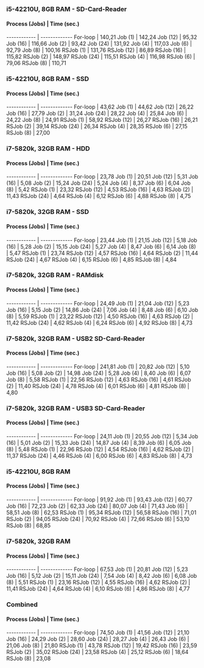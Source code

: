 ### i5-42210U, 8GB RAM - SD-Card-Reader
#### Process (Jobs) | Time (sec.)
------------ | -------------
For-loop | 140,21
Job (1) | 142,24
Job (12) | 95,32
Job (16) | 116,66
Job (2) | 93,42
Job (24) | 131,92
Job (4) | 117,03
Job (6) | 92,79
Job (8) | 100,16
RSJob (1) | 131,76
RSJob (12) | 86,89
RSJob (16) | 115,82
RSJob (2) | 148,97
RSJob (24) | 115,51
RSJob (4) | 116,98
RSJob (6) | 79,06
RSJob (8) | 110,71

### i5-42210U, 8GB RAM - SSD
#### Process (Jobs) | Time (sec.)
------------ | -------------
For-loop | 43,62
Job (1) | 44,62
Job (12) | 26,22
Job (16) | 27,79
Job (2) | 31,24
Job (24) | 28,22
Job (4) | 25,84
Job (6) | 24,22
Job (8) | 24,91
RSJob (1) | 58,92
RSJob (12) | 26,27
RSJob (16) | 26,21
RSJob (2) | 39,14
RSJob (24) | 26,34
RSJob (4) | 28,35
RSJob (6) | 27,15
RSJob (8) | 27,00

### i7-5820k, 32GB RAM - HDD
#### Process (Jobs) | Time (sec.)
------------ | -------------
For-loop | 23,78
Job (1) | 20,51
Job (12) | 5,31
Job (16) | 5,08
Job (2) | 15,24
Job (24) | 5,24
Job (4) | 8,37
Job (6) | 6,04
Job (8) | 5,42
RSJob (1) | 23,32
RSJob (12) | 4,53
RSJob (16) | 4,63
RSJob (2) | 11,43
RSJob (24) | 4,64
RSJob (4) | 6,12
RSJob (6) | 4,88
RSJob (8) | 4,75

### i7-5820k, 32GB RAM - SSD
#### Process (Jobs) | Time (sec.)
------------ | -------------
For-loop | 23,44
Job (1) | 21,15
Job (12) | 5,18
Job (16) | 5,28
Job (2) | 15,15
Job (24) | 5,27
Job (4) | 8,47
Job (6) | 6,14
Job (8) | 5,47
RSJob (1) | 23,74
RSJob (12) | 4,57
RSJob (16) | 4,64
RSJob (2) | 11,44
RSJob (24) | 4,67
RSJob (4) | 6,15
RSJob (6) | 4,85
RSJob (8) | 4,84

### i7-5820k, 32GB RAM - RAMdisk
#### Process (Jobs) | Time (sec.)
------------ | -------------
For-loop | 24,49
Job (1) | 21,04
Job (12) | 5,23
Job (16) | 5,15
Job (2) | 14,86
Job (24) | 7,06
Job (4) | 8,48
Job (6) | 6,10
Job (8) | 5,59
RSJob (1) | 23,22
RSJob (12) | 4,50
RSJob (16) | 4,63
RSJob (2) | 11,42
RSJob (24) | 4,62
RSJob (4) | 6,24
RSJob (6) | 4,92
RSJob (8) | 4,73

### i7-5820k, 32GB RAM - USB2 SD-Card-Reader
#### Process (Jobs) | Time (sec.)
------------ | -------------
For-loop | 241,81
Job (1) | 20,82
Job (12) | 5,10
Job (16) | 5,08
Job (2) | 14,98
Job (24) | 5,28
Job (4) | 8,40
Job (6) | 6,07
Job (8) | 5,58
RSJob (1) | 22,56
RSJob (12) | 4,63
RSJob (16) | 4,61
RSJob (2) | 11,40
RSJob (24) | 4,78
RSJob (4) | 6,01
RSJob (6) | 4,81
RSJob (8) | 4,80

### i7-5820k, 32GB RAM - USB3 SD-Card-Reader
#### Process (Jobs) | Time (sec.)
------------ | -------------
For-loop | 24,11
Job (1) | 20,55
Job (12) | 5,34
Job (16) | 5,01
Job (2) | 15,33
Job (24) | 14,87
Job (4) | 8,39
Job (6) | 6,05
Job (8) | 5,48
RSJob (1) | 22,96
RSJob (12) | 4,54
RSJob (16) | 4,62
RSJob (2) | 11,37
RSJob (24) | 4,46
RSJob (4) | 6,00
RSJob (6) | 4,83
RSJob (8) | 4,73

### i5-42210U, 8GB RAM
#### Process (Jobs) | Time (sec.)
------------ | -------------
For-loop | 91,92
Job (1) | 93,43
Job (12) | 60,77
Job (16) | 72,23
Job (2) | 62,33
Job (24) | 80,07
Job (4) | 71,43
Job (6) | 58,51
Job (8) | 62,53
RSJob (1) | 95,34
RSJob (12) | 56,58
RSJob (16) | 71,01
RSJob (2) | 94,05
RSJob (24) | 70,92
RSJob (4) | 72,66
RSJob (6) | 53,10
RSJob (8) | 68,85

### i7-5820k, 32GB RAM
#### Process (Jobs) | Time (sec.)
------------ | -------------
For-loop | 67,53
Job (1) | 20,81
Job (12) | 5,23
Job (16) | 5,12
Job (2) | 15,11
Job (24) | 7,54
Job (4) | 8,42
Job (6) | 6,08
Job (8) | 5,51
RSJob (1) | 23,16
RSJob (12) | 4,55
RSJob (16) | 4,62
RSJob (2) | 11,41
RSJob (24) | 4,64
RSJob (4) | 6,10
RSJob (6) | 4,86
RSJob (8) | 4,77

### Combined
#### Process (Jobs) | Time (sec.)
------------ | -------------
For-loop | 74,50
Job (1) | 41,56
Job (12) | 21,10
Job (16) | 24,29
Job (2) | 28,60
Job (24) | 28,27
Job (4) | 26,43
Job (6) | 21,06
Job (8) | 21,80
RSJob (1) | 43,78
RSJob (12) | 19,42
RSJob (16) | 23,59
RSJob (2) | 35,02
RSJob (24) | 23,58
RSJob (4) | 25,12
RSJob (6) | 18,64
RSJob (8) | 23,08
